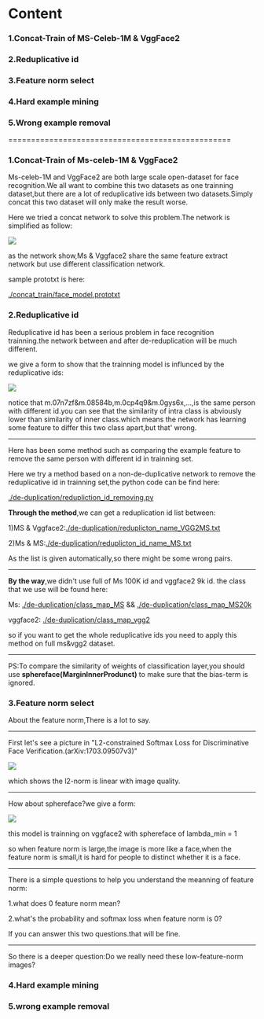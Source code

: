 # Content

### <a herf="#1">1.Concat-Train of MS-Celeb-1M & VggFace2</a>

### <a herf="#2">2.Reduplicative id</a>

### <a herf="#3">3.Feature norm select</a>

### <a herf="#4">4.Hard example mining</a>

### <a herf="#5">5.Wrong example removal</a>

=================================================

### <a name="1">1.Concat-Train of Ms-celeb-1M & VggFace2</a>

Ms-celeb-1M and VggFace2 are both large scale open-dataset for face recognition.We all want to combine this two datasets as one trainning dataset,but there are a lot of reduplicative ids between two datasets.Simply concat this two dataset will only make the result worse.

Here we tried a concat network to solve this problem.The network is simplified as follow:

![](./concat_train/Network.png)

as the network show,Ms & Vggface2 share the same feature extract network but use different classification network.


sample prototxt is here:

[./concat_train/face_model.prototxt](./concat_train/face_model.prototxt)

### <a name="2">2.Reduplicative id</a>



Reduplicative id has been a serious problem in face recognition trainning.the network between and after de-reduplication will be much different.

we give a form to show that the trainning model is influnced by the reduplicative ids:

![](./de-duplication/form.png)

notice that m.07n7zf&m.08584b,m.0cp4q9&m.0gys6x,...,is the same person with different id.you can see that the similarity of intra class is abviously lower than similarity of inner class.which means the network has learning some feature to differ this two class apart,but that' wrong.

-------
Here has been some method such as comparing the example feature to remove the same person with different id in trainning set.

Here we try a method based on a non-de-duplicative network to remove the reduplicative id in trainning set,the python code can be find here:

[./de-duplication/redupliction_id_removing.py](./de-duplication/redupliction_id_removing.py) 

**Through the method**,we can get a reduplication id list between:

1)MS & Vggface2:[./de-duplication/reduplicton_name_VGG2MS.txt](./de-duplication/reduplicton_name_VGG2MS.txt)

2)Ms & MS:[./de-duplication/reduplicton_id_name_MS.txt](./de-duplication/reduplicton_id_name_MS.txt)

As the list is given automatically,so there might be some wrong pairs.

-------
**By the way**,we didn't use full of Ms 100K id and vggface2 9k id.
the class that we use will be found here:

Ms: [./de-duplication/class_map_MS](./de-duplication/class_map_MS) && [./de-duplication/class_map_MS20k](./de-duplication/class_map_MS20k)

vggface2: [./de-duplication/class_map_vgg2](./de-duplication/class_map_MS20k)

so if you want to get the whole reduplicative ids you need to apply this method on full ms&vgg2 dataset.

------
PS:To compare the similarity of weights of classification layer,you should use **sphereface(MarginInnerProdunct)** to make sure that the bias-term is ignored.

### <a name="3">3.Feature norm select</a>

About the feature norm,There is a lot to say.

----

First let's see a picture in "L2-constrained Softmax Loss for Discriminative Face Verification.(arXiv:1703.09507v3)"

![](./feature-select/feature-norm-pic.png)

which shows the l2-norm is linear with image quality.

------

How about sphereface?we give a form:

![](./feature-select/form.png)

this model is trainning on vggface2 with sphereface of lambda_min = 1

so when feature norm is large,the image is more like a face,when the feature norm is small,it is hard for people to distinct whether it is a face.

---------

There is a simple questions to help you understand the meanning of feature norm:

1.what does 0 feature norm mean?

2.what's the probability and softmax loss when feature norm is 0?

If you can answer this two questions.that will be fine.


-----------

So there is a deeper question:Do we really need these low-feature-norm images?


### <a name="4">4.Hard example mining</a>



### <a name="5">5.wrong example removal</a>
